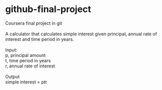 # github-final-project
Coursera final project in git <br>
<br>A calculator that calculates simple interest given principal, annual rate of interest and time period in years.<br>
<br>Input:<br>
   p, principal amount<br>
   t, time period in years<br>
   r, annual rate of interest<br>
<br>Output<br>
   simple interest = p*t*r<br>

